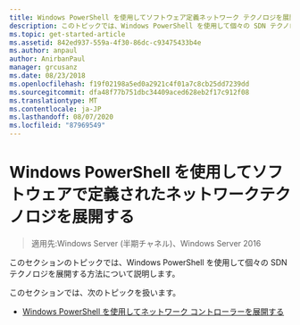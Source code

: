 ```yaml
---
title: Windows PowerShell を使用してソフトウェア定義ネットワーク テクノロジを展開する
description: このトピックでは、Windows PowerShell を使用して個々の SDN テクノロジを展開する方法に関する情報へのリンクを示します。
ms.topic: get-started-article
ms.assetid: 842ed937-559a-4f30-86dc-c93475433b4e
ms.author: anpaul
author: AnirbanPaul
manager: grcusanz
ms.date: 08/23/2018
ms.openlocfilehash: f19f02198a5ed0a2921c4f01a7c8cb25dd7239dd
ms.sourcegitcommit: dfa48f77b751dbc34409aced628eb2f17c912f08
ms.translationtype: MT
ms.contentlocale: ja-JP
ms.lasthandoff: 08/07/2020
ms.locfileid: "87969549"
---
```

# <a name="deploy-software-defined-network-technologies-using-windows-powershell"></a>Windows PowerShell を使用してソフトウェアで定義されたネットワークテクノロジを展開する

>適用先:Windows Server (半期チャネル)、Windows Server 2016

このセクションのトピックでは、Windows PowerShell を使用して個々の SDN テクノロジを展開する方法について説明します。

このセクションでは、次のトピックを扱います。

-   [Windows PowerShell を使用してネットワーク コントローラーを展開する](Deploy-Network-Controller-using-Windows-PowerShell.md)





